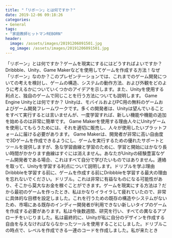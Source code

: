 ```yaml
---
title: "「リボーン」とは何ですか？"
date: 2019-12-06 09:18:26
categories:
- General
tags:
- "家庭教師ヒットマンREBORN"
header:
  image: /assets/images/20191206091501.jpg
  og_image: /assets/images/20191206091501.jpg
---
```


「リボーン」とは何ですか？ゲームを現実にするにはどうすればよいですか？ Dribbble、Unity、Game Makerなどを使用してゲームを作成する方法！なぜ「リボーン」なのか？このプレゼンテーションでは、これまでのゲーム開発についての考えを検討し、ゲームの構造、システムの動作方法、および外観をどのように考えるかについていくつかのアイデアを示します。また、Unityを使用する利点と、独自のゲームで同じことを行う方法についても説明します。 Game Engine Unityとは何ですか？ Unityは、モバイルおよびPC用の無料のゲームおよびゲーム開発フレームワークです。多くの開発者は、Unityは望んでいることをすべて実行するとは言いませんが、一度学習すれば、新しい機能や機能の追加を始めるのは非常に簡単です。 Game Makerを使用する理由人々にUnityゲームを使用してもらうためには、それを適切に販売し、人々が使用したいプラットフォームに届ける必要があります。 Game Makerは、開発者が非常に高い自由度で3Dゲームを作成できるようにし、ゲームを実行するための優れたサポートとツールを提供しますが、急な学習曲線と学習のために、学習と開始にはかなり長い時間がかかります曲線はすぐには消えません。あなたがUnityの経験豊富なゲーム開発者である場合、これはすべて自分で学びたいものではありません。連絡を取って、Unityを学習する利点について説明します。ドリブルを学ぶ理由Dribbbleを学習する前に、ゲームを作成する前にDribbbleを学習する最大の理由を忘れないでください。ドリブル。これは非常に有益なものになる可能性があり、そこから莫大なお金を稼ぐことができます。ゲームを現実にする方法は？だから最初のゲームを作ったとき、私はかなりイライラして疲れていたので、非常に具体的な目標を設定しました。これを行うための既存の構造やシステムがないため、市場にある既存のインディー開発者が利用できない新しいタイプのゲームを作成する必要があります。私は今後数週間、研究を行い、すべての異なるアプローチをいじりました。私は最終的に、Unityが私に自分のデザインを作成する自由を与えなければならなかったツールを使用することにしました。ドリブルこの時点で、レベルを作成できる一連のコードを作成しました。私が来たとき
